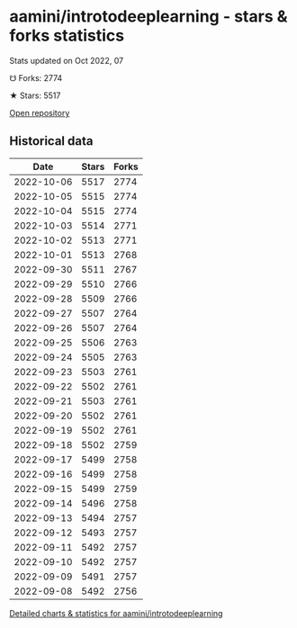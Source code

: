 # aamini/introtodeeplearning - stars & forks statistics

Stats updated on Oct 2022, 07

☋ Forks: 2774

★ Stars: 5517

[Open repository](https://github.com/aamini/introtodeeplearning)

## Historical data
| Date | Stars | Forks |
|------|-------|-------|
| 2022-10-06 | 5517 | 2774 | 
| 2022-10-05 | 5515 | 2774 | 
| 2022-10-04 | 5515 | 2774 | 
| 2022-10-03 | 5514 | 2771 | 
| 2022-10-02 | 5513 | 2771 | 
| 2022-10-01 | 5513 | 2768 | 
| 2022-09-30 | 5511 | 2767 | 
| 2022-09-29 | 5510 | 2766 | 
| 2022-09-28 | 5509 | 2766 | 
| 2022-09-27 | 5507 | 2764 | 
| 2022-09-26 | 5507 | 2764 | 
| 2022-09-25 | 5506 | 2763 | 
| 2022-09-24 | 5505 | 2763 | 
| 2022-09-23 | 5503 | 2761 | 
| 2022-09-22 | 5502 | 2761 | 
| 2022-09-21 | 5503 | 2761 | 
| 2022-09-20 | 5502 | 2761 | 
| 2022-09-19 | 5502 | 2761 | 
| 2022-09-18 | 5502 | 2759 | 
| 2022-09-17 | 5499 | 2758 | 
| 2022-09-16 | 5499 | 2758 | 
| 2022-09-15 | 5499 | 2759 | 
| 2022-09-14 | 5496 | 2758 | 
| 2022-09-13 | 5494 | 2757 | 
| 2022-09-12 | 5493 | 2757 | 
| 2022-09-11 | 5492 | 2757 | 
| 2022-09-10 | 5492 | 2757 | 
| 2022-09-09 | 5491 | 2757 | 
| 2022-09-08 | 5492 | 2756 | 


[Detailed charts & statistics for aamini/introtodeeplearning](https://reviewgithub.com/rep/aamini/introtodeeplearning)
